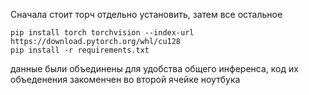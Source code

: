 Сначала стоит торч отдельно установить, затем все остальное 
    
    pip install torch torchvision --index-url https://download.pytorch.org/whl/cu128
    pip install -r requirements.txt

данные были объединены для удобства общего инференса, код их объеденения закоменчен во второй ячейке ноутбука
